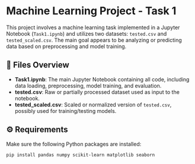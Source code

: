 # Machine Learning Project - Task 1

This project involves a machine learning task implemented in a Jupyter Notebook (`Task1.ipynb`) and utilizes two datasets: `tested.csv` and `tested_scaled.csv`. The main goal appears to be analyzing or predicting data based on preprocessing and model training.

## 📁 Files Overview

- **Task1.ipynb**: The main Jupyter Notebook containing all code, including data loading, preprocessing, model training, and evaluation.
- **tested.csv**: Raw or partially processed dataset used as input to the notebook.
- **tested_scaled.csv**: Scaled or normalized version of `tested.csv`, possibly used for training/testing models.

## ⚙️ Requirements

Make sure the following Python packages are installed:

```bash
pip install pandas numpy scikit-learn matplotlib seaborn
